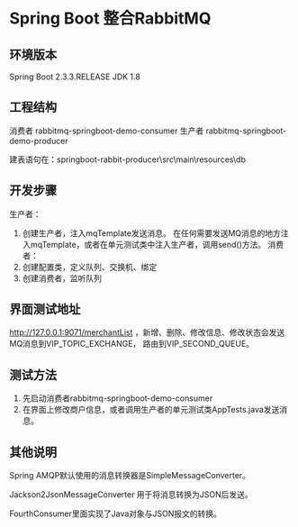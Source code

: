 # Spring Boot 整合RabbitMQ

## 环境版本
  Spring Boot 2.3.3.RELEASE
  JDK 1.8

## 工程结构
消费者 rabbitmq-springboot-demo-consumer
生产者 rabbitmq-springboot-demo-producer

建表语句在：springboot-rabbit-producer\src\main\resources\db

## 开发步骤
  生产者：  
1.  创建生产者，注入mqTemplate发送消息。
     在任何需要发送MQ消息的地方注入mqTemplate，或者在单元测试类中注入生产者，调用send()方法。
      消费者： 
2.  创建配置类，定义队列、交换机、绑定
3.  创建消费者，监听队列

## 界面测试地址
http://127.0.0.1:9071/merchantList  ，新增、删除、修改信息、修改状态会发送MQ消息到VIP_TOPIC_EXCHANGE，
路由到VIP_SECOND_QUEUE。

## 测试方法
1.  先启动消费者rabbitmq-springboot-demo-consumer
2.  在界面上修改商户信息，或者调用生产者的单元测试类AppTests.java发送消息。

## 其他说明
  Spring AMQP默认使用的消息转换器是SimpleMessageConverter。

  Jackson2JsonMessageConverter 用于将消息转换为JSON后发送。

  FourthConsumer里面实现了Java对象与JSON报文的转换。